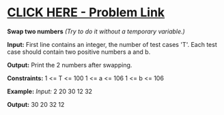 # [CLICK HERE - Problem Link](https://practice.geeksforgeeks.org/problems/swap-two-numbers/0)

**Swap two numbers**
*(Try to do it without a temporary variable.)*

**Input:**
First line contains an integer, the number of test cases 'T'. Each test case should contain two positive numbers a and b.


**Output:**
Print the 2 numbers after swapping.


**Constraints:** 
1 <= T <= 100
1 <= a <= 106
1 <= b <= 106


**Example:**
*Input:*
2
20 30
12 32

**Output:**
30 20
32 12